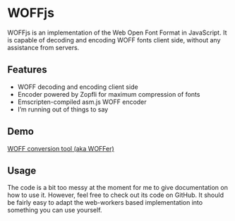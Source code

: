 # WOFFjs
WOFFjs is an implementation of the Web Open Font Format in JavaScript. It is capable of decoding and encoding WOFF fonts client side, without any assistance from servers.

## Features
- WOFF decoding and encoding client side
- Encoder powered by Zopfli for maximum compression of fonts
- Emscripten-compiled asm.js WOFF encoder
- I’m running out of things to say

## Demo
[WOFF conversion tool (aka WOFFer)](//andrewsun.com/projects/woffjs/woffer-woff-font-converter/)

## Usage
The code is a bit too messy at the moment for me to give documentation on how to use it. However, feel free to check out its code on GitHub. It should be fairly easy to adapt the web-workers based implementation into something you can use yourself.
